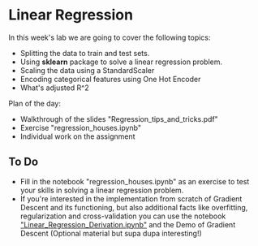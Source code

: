 # Linear Regression

In this week's lab we are going to cover the following topics:
- Splitting the data to train and test sets.
- Using __sklearn__ package to solve a linear regression problem.
- Scaling the data using a StandardScaler
- Encoding categorical features using One Hot Encoder
- What's adjusted R^2 

Plan of the day:
- Walkthrough of the slides "Regression_tips_and_tricks.pdf"
- Exercise "regression_houses.ipynb"
- Individual work on the assignment


## To Do

- Fill in the notebook "regression_houses.ipynb" as an exercise to test your skills in solving a linear regression problem.
- If you're interested in the implementation from scratch of Gradient Descent and its functioning, but also additional facts like overfitting, regularization and cross-validation you can use the notebook ["Linear_Regression_Derivation.ipynb"](https://colab.research.google.com/github/michalis0/DataMining_and_MachineLearning/blob/master/week5/Linear_Regression_Derivation.ipynb) and the Demo of Gradient Descent (Optional material but supa dupa interesting!)
